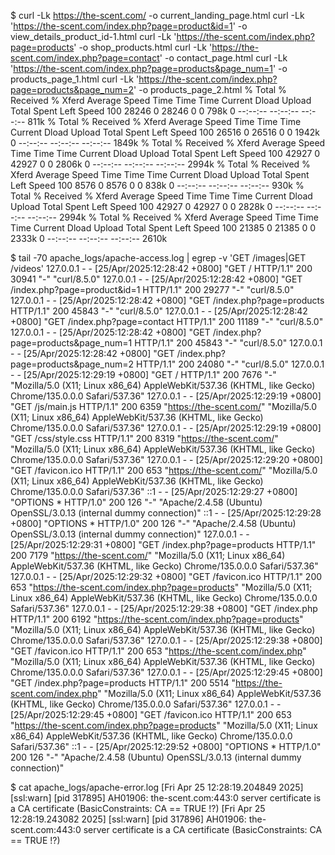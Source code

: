 $ curl -Lk https://the-scent.com/ -o current_landing_page.html
curl -Lk 'https://the-scent.com/index.php?page=product&id=1' -o view_details_product_id-1.html
curl -Lk 'https://the-scent.com/index.php?page=products' -o shop_products.html
curl -Lk 'https://the-scent.com/index.php?page=contact' -o contact_page.html
curl -Lk 'https://the-scent.com/index.php?page=products&page_num=1' -o products_page_1.html
curl -Lk 'https://the-scent.com/index.php?page=products&page_num=2' -o products_page_2.html
  % Total    % Received % Xferd  Average Speed   Time    Time     Time  Current
                                 Dload  Upload   Total   Spent    Left  Speed
100 28246    0 28246    0     0   798k      0 --:--:-- --:--:-- --:--:--  811k
  % Total    % Received % Xferd  Average Speed   Time    Time     Time  Current
                                 Dload  Upload   Total   Spent    Left  Speed
100 26516    0 26516    0     0  1942k      0 --:--:-- --:--:-- --:--:-- 1849k
  % Total    % Received % Xferd  Average Speed   Time    Time     Time  Current
                                 Dload  Upload   Total   Spent    Left  Speed
100 42927    0 42927    0     0  2806k      0 --:--:-- --:--:-- --:--:-- 2994k
  % Total    % Received % Xferd  Average Speed   Time    Time     Time  Current
                                 Dload  Upload   Total   Spent    Left  Speed
100  8576    0  8576    0     0   838k      0 --:--:-- --:--:-- --:--:--  930k
  % Total    % Received % Xferd  Average Speed   Time    Time     Time  Current
                                 Dload  Upload   Total   Spent    Left  Speed
100 42927    0 42927    0     0  2828k      0 --:--:-- --:--:-- --:--:-- 2994k
  % Total    % Received % Xferd  Average Speed   Time    Time     Time  Current
                                 Dload  Upload   Total   Spent    Left  Speed
100 21385    0 21385    0     0  2333k      0 --:--:-- --:--:-- --:--:-- 2610k

$ tail -70 apache_logs/apache-access.log | egrep -v 'GET \/images|GET \/videos'
127.0.0.1 - - [25/Apr/2025:12:28:42 +0800] "GET / HTTP/1.1" 200 30941 "-" "curl/8.5.0"
127.0.0.1 - - [25/Apr/2025:12:28:42 +0800] "GET /index.php?page=product&id=1 HTTP/1.1" 200 29277 "-" "curl/8.5.0"
127.0.0.1 - - [25/Apr/2025:12:28:42 +0800] "GET /index.php?page=products HTTP/1.1" 200 45843 "-" "curl/8.5.0"
127.0.0.1 - - [25/Apr/2025:12:28:42 +0800] "GET /index.php?page=contact HTTP/1.1" 200 11189 "-" "curl/8.5.0"
127.0.0.1 - - [25/Apr/2025:12:28:42 +0800] "GET /index.php?page=products&page_num=1 HTTP/1.1" 200 45843 "-" "curl/8.5.0"
127.0.0.1 - - [25/Apr/2025:12:28:42 +0800] "GET /index.php?page=products&page_num=2 HTTP/1.1" 200 24080 "-" "curl/8.5.0"
127.0.0.1 - - [25/Apr/2025:12:29:19 +0800] "GET / HTTP/1.1" 200 7676 "-" "Mozilla/5.0 (X11; Linux x86_64) AppleWebKit/537.36 (KHTML, like Gecko) Chrome/135.0.0.0 Safari/537.36"
127.0.0.1 - - [25/Apr/2025:12:29:19 +0800] "GET /js/main.js HTTP/1.1" 200 6359 "https://the-scent.com/" "Mozilla/5.0 (X11; Linux x86_64) AppleWebKit/537.36 (KHTML, like Gecko) Chrome/135.0.0.0 Safari/537.36"
127.0.0.1 - - [25/Apr/2025:12:29:19 +0800] "GET /css/style.css HTTP/1.1" 200 8319 "https://the-scent.com/" "Mozilla/5.0 (X11; Linux x86_64) AppleWebKit/537.36 (KHTML, like Gecko) Chrome/135.0.0.0 Safari/537.36"
127.0.0.1 - - [25/Apr/2025:12:29:20 +0800] "GET /favicon.ico HTTP/1.1" 200 653 "https://the-scent.com/" "Mozilla/5.0 (X11; Linux x86_64) AppleWebKit/537.36 (KHTML, like Gecko) Chrome/135.0.0.0 Safari/537.36"
::1 - - [25/Apr/2025:12:29:27 +0800] "OPTIONS * HTTP/1.0" 200 126 "-" "Apache/2.4.58 (Ubuntu) OpenSSL/3.0.13 (internal dummy connection)"
::1 - - [25/Apr/2025:12:29:28 +0800] "OPTIONS * HTTP/1.0" 200 126 "-" "Apache/2.4.58 (Ubuntu) OpenSSL/3.0.13 (internal dummy connection)"
127.0.0.1 - - [25/Apr/2025:12:29:31 +0800] "GET /index.php?page=products HTTP/1.1" 200 7179 "https://the-scent.com/" "Mozilla/5.0 (X11; Linux x86_64) AppleWebKit/537.36 (KHTML, like Gecko) Chrome/135.0.0.0 Safari/537.36"
127.0.0.1 - - [25/Apr/2025:12:29:32 +0800] "GET /favicon.ico HTTP/1.1" 200 653 "https://the-scent.com/index.php?page=products" "Mozilla/5.0 (X11; Linux x86_64) AppleWebKit/537.36 (KHTML, like Gecko) Chrome/135.0.0.0 Safari/537.36"
127.0.0.1 - - [25/Apr/2025:12:29:38 +0800] "GET /index.php HTTP/1.1" 200 6192 "https://the-scent.com/index.php?page=products" "Mozilla/5.0 (X11; Linux x86_64) AppleWebKit/537.36 (KHTML, like Gecko) Chrome/135.0.0.0 Safari/537.36"
127.0.0.1 - - [25/Apr/2025:12:29:38 +0800] "GET /favicon.ico HTTP/1.1" 200 653 "https://the-scent.com/index.php" "Mozilla/5.0 (X11; Linux x86_64) AppleWebKit/537.36 (KHTML, like Gecko) Chrome/135.0.0.0 Safari/537.36"
127.0.0.1 - - [25/Apr/2025:12:29:45 +0800] "GET /index.php?page=products HTTP/1.1" 200 5514 "https://the-scent.com/index.php" "Mozilla/5.0 (X11; Linux x86_64) AppleWebKit/537.36 (KHTML, like Gecko) Chrome/135.0.0.0 Safari/537.36"
127.0.0.1 - - [25/Apr/2025:12:29:45 +0800] "GET /favicon.ico HTTP/1.1" 200 653 "https://the-scent.com/index.php?page=products" "Mozilla/5.0 (X11; Linux x86_64) AppleWebKit/537.36 (KHTML, like Gecko) Chrome/135.0.0.0 Safari/537.36"
::1 - - [25/Apr/2025:12:29:52 +0800] "OPTIONS * HTTP/1.0" 200 126 "-" "Apache/2.4.58 (Ubuntu) OpenSSL/3.0.13 (internal dummy connection)"

$ cat apache_logs/apache-error.log
[Fri Apr 25 12:28:19.204849 2025] [ssl:warn] [pid 317895] AH01906: the-scent.com:443:0 server certificate is a CA certificate (BasicConstraints: CA == TRUE !?)
[Fri Apr 25 12:28:19.243082 2025] [ssl:warn] [pid 317896] AH01906: the-scent.com:443:0 server certificate is a CA certificate (BasicConstraints: CA == TRUE !?)


